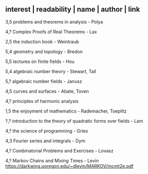 
interest | readability | name | author | link
---------------------------------------
3,5   problems and theorems in analysis - Polya

4,?   Complex Proofs of Real Theorems - Lax

2,5   the induction book - Weintraub
   
5,4   geometry and topology - Bredon

5,5   lectures on finite fields - Hou

5,4   algebraic number theory - Stewart, Tall

5,?   algebraic number fields - Janusz

4,5   curves and surfaces - Abate, Toven

4,?   principles of harmonic analysis

1,5   the enjoyment of mathematics - Rademacher, Toeplitz

?,?   introduction to the theory of quadratic forms over fields - Lam

4,?   the science of programming - Gries

4,3   Fourier series and integrals - Dym

4,?   Combinatorial Problems and Exercises - Lovasz

4,?   Markov Chains and Mixing Times - Levin
https://darkwing.uoregon.edu/~dlevin/MARKOV/mcmt2e.pdf

